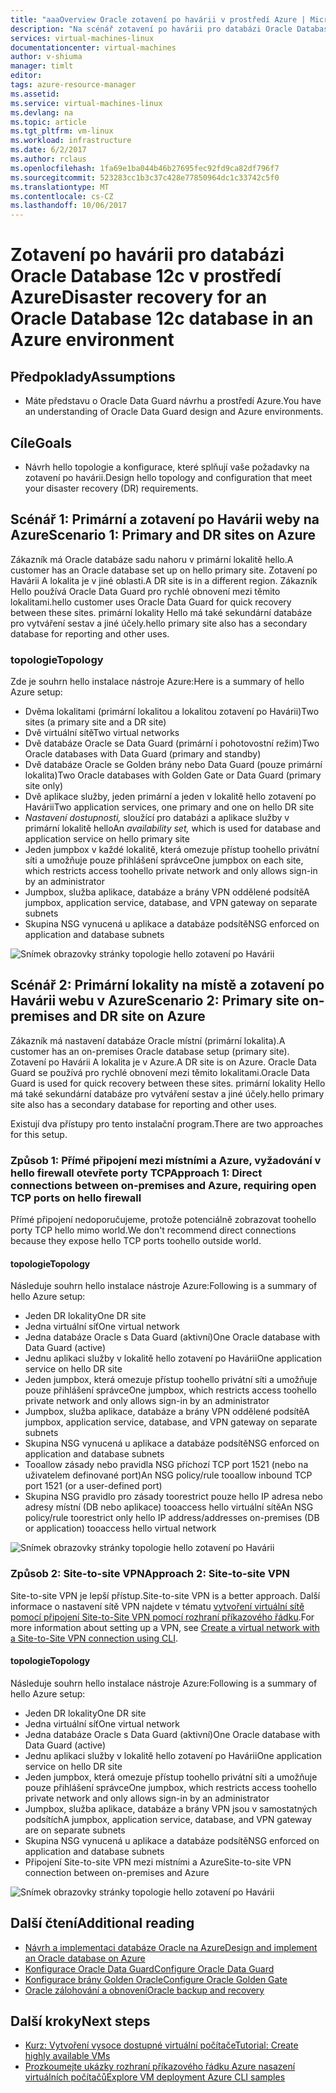 ```yaml
---
title: "aaaOverview Oracle zotavení po havárii v prostředí Azure | Microsoft Docs"
description: "Na scénář zotavení po havárii pro databázi Oracle Database 12c v prostředí Azure"
services: virtual-machines-linux
documentationcenter: virtual-machines
author: v-shiuma
manager: timlt
editor: 
tags: azure-resource-manager
ms.assetid: 
ms.service: virtual-machines-linux
ms.devlang: na
ms.topic: article
ms.tgt_pltfrm: vm-linux
ms.workload: infrastructure
ms.date: 6/2/2017
ms.author: rclaus
ms.openlocfilehash: 1fa69e1ba044b46b27695fec92fd9ca82df796f7
ms.sourcegitcommit: 523283cc1b3c37c428e77850964dc1c33742c5f0
ms.translationtype: MT
ms.contentlocale: cs-CZ
ms.lasthandoff: 10/06/2017
---
```

# <a name="disaster-recovery-for-an-oracle-database-12c-database-in-an-azure-environment"></a><span data-ttu-id="deb25-103">Zotavení po havárii pro databázi Oracle Database 12c v prostředí Azure</span><span class="sxs-lookup"><span data-stu-id="deb25-103">Disaster recovery for an Oracle Database 12c database in an Azure environment</span></span>

## <a name="assumptions"></a><span data-ttu-id="deb25-104">Předpoklady</span><span class="sxs-lookup"><span data-stu-id="deb25-104">Assumptions</span></span>

- <span data-ttu-id="deb25-105">Máte představu o Oracle Data Guard návrhu a prostředí Azure.</span><span class="sxs-lookup"><span data-stu-id="deb25-105">You have an understanding of Oracle Data Guard design and Azure environments.</span></span>


## <a name="goals"></a><span data-ttu-id="deb25-106">Cíle</span><span class="sxs-lookup"><span data-stu-id="deb25-106">Goals</span></span>
- <span data-ttu-id="deb25-107">Návrh hello topologie a konfigurace, které splňují vaše požadavky na zotavení po havárii.</span><span class="sxs-lookup"><span data-stu-id="deb25-107">Design hello topology and configuration that meet your disaster recovery (DR) requirements.</span></span>

## <a name="scenario-1-primary-and-dr-sites-on-azure"></a><span data-ttu-id="deb25-108">Scénář 1: Primární a zotavení po Havárii weby na Azure</span><span class="sxs-lookup"><span data-stu-id="deb25-108">Scenario 1: Primary and DR sites on Azure</span></span>

<span data-ttu-id="deb25-109">Zákazník má Oracle databáze sadu nahoru v primární lokalitě hello.</span><span class="sxs-lookup"><span data-stu-id="deb25-109">A customer has an Oracle database set up on hello primary site.</span></span> <span data-ttu-id="deb25-110">Zotavení po Havárii A lokalita je v jiné oblasti.</span><span class="sxs-lookup"><span data-stu-id="deb25-110">A DR site is in a different region.</span></span> <span data-ttu-id="deb25-111">Zákazník Hello používá Oracle Data Guard pro rychlé obnovení mezi těmito lokalitami.</span><span class="sxs-lookup"><span data-stu-id="deb25-111">hello customer uses Oracle Data Guard for quick recovery between these sites.</span></span> <span data-ttu-id="deb25-112">primární lokality Hello má také sekundární databáze pro vytváření sestav a jiné účely.</span><span class="sxs-lookup"><span data-stu-id="deb25-112">hello primary site also has a secondary database for reporting and other uses.</span></span> 

### <a name="topology"></a><span data-ttu-id="deb25-113">topologie</span><span class="sxs-lookup"><span data-stu-id="deb25-113">Topology</span></span>

<span data-ttu-id="deb25-114">Zde je souhrn hello instalace nástroje Azure:</span><span class="sxs-lookup"><span data-stu-id="deb25-114">Here is a summary of hello Azure setup:</span></span>

- <span data-ttu-id="deb25-115">Dvěma lokalitami (primární lokalitou a lokalitou zotavení po Havárii)</span><span class="sxs-lookup"><span data-stu-id="deb25-115">Two sites (a primary site and a DR site)</span></span>
- <span data-ttu-id="deb25-116">Dvě virtuální sítě</span><span class="sxs-lookup"><span data-stu-id="deb25-116">Two virtual networks</span></span>
- <span data-ttu-id="deb25-117">Dvě databáze Oracle se Data Guard (primární i pohotovostní režim)</span><span class="sxs-lookup"><span data-stu-id="deb25-117">Two Oracle databases with Data Guard (primary and standby)</span></span>
- <span data-ttu-id="deb25-118">Dvě databáze Oracle se Golden brány nebo Data Guard (pouze primární lokalita)</span><span class="sxs-lookup"><span data-stu-id="deb25-118">Two Oracle databases with Golden Gate or Data Guard (primary site only)</span></span>
- <span data-ttu-id="deb25-119">Dvě aplikace služby, jeden primární a jeden v lokalitě hello zotavení po Havárii</span><span class="sxs-lookup"><span data-stu-id="deb25-119">Two application services, one primary and one on hello DR site</span></span>
- <span data-ttu-id="deb25-120">*Nastavení dostupnosti,* sloužící pro databázi a aplikace služby v primární lokalitě hello</span><span class="sxs-lookup"><span data-stu-id="deb25-120">An *availability set,* which is used for database and application service on hello primary site</span></span>
- <span data-ttu-id="deb25-121">Jeden jumpbox v každé lokalitě, která omezuje přístup toohello privátní síti a umožňuje pouze přihlášení správce</span><span class="sxs-lookup"><span data-stu-id="deb25-121">One jumpbox on each site, which restricts access toohello private network and only allows sign-in by an administrator</span></span>
- <span data-ttu-id="deb25-122">Jumpbox, služba aplikace, databáze a brány VPN oddělené podsítě</span><span class="sxs-lookup"><span data-stu-id="deb25-122">A jumpbox, application service, database, and VPN gateway on separate subnets</span></span>
- <span data-ttu-id="deb25-123">Skupina NSG vynucená u aplikace a databáze podsítě</span><span class="sxs-lookup"><span data-stu-id="deb25-123">NSG enforced on application and database subnets</span></span>

![Snímek obrazovky stránky topologie hello zotavení po Havárii](./media/oracle-disaster-recovery/oracle_topology_01.png)

## <a name="scenario-2-primary-site-on-premises-and-dr-site-on-azure"></a><span data-ttu-id="deb25-125">Scénář 2: Primární lokality na místě a zotavení po Havárii webu v Azure</span><span class="sxs-lookup"><span data-stu-id="deb25-125">Scenario 2: Primary site on-premises and DR site on Azure</span></span>

<span data-ttu-id="deb25-126">Zákazník má nastavení databáze Oracle místní (primární lokalita).</span><span class="sxs-lookup"><span data-stu-id="deb25-126">A customer has an on-premises Oracle database setup (primary site).</span></span> <span data-ttu-id="deb25-127">Zotavení po Havárii A lokalita je v Azure.</span><span class="sxs-lookup"><span data-stu-id="deb25-127">A DR site is on Azure.</span></span> <span data-ttu-id="deb25-128">Oracle Data Guard se používá pro rychlé obnovení mezi těmito lokalitami.</span><span class="sxs-lookup"><span data-stu-id="deb25-128">Oracle Data Guard is used for quick recovery between these sites.</span></span> <span data-ttu-id="deb25-129">primární lokality Hello má také sekundární databáze pro vytváření sestav a jiné účely.</span><span class="sxs-lookup"><span data-stu-id="deb25-129">hello primary site also has a secondary database for reporting and other uses.</span></span> 

<span data-ttu-id="deb25-130">Existují dva přístupy pro tento instalační program.</span><span class="sxs-lookup"><span data-stu-id="deb25-130">There are two approaches for this setup.</span></span>

### <a name="approach-1-direct-connections-between-on-premises-and-azure-requiring-open-tcp-ports-on-hello-firewall"></a><span data-ttu-id="deb25-131">Způsob 1: Přímé připojení mezi místními a Azure, vyžadování v hello firewall otevřete porty TCP</span><span class="sxs-lookup"><span data-stu-id="deb25-131">Approach 1: Direct connections between on-premises and Azure, requiring open TCP ports on hello firewall</span></span> 

<span data-ttu-id="deb25-132">Přímé připojení nedoporučujeme, protože potenciálně zobrazovat toohello porty TCP hello mimo world.</span><span class="sxs-lookup"><span data-stu-id="deb25-132">We don't recommend direct connections because they expose hello TCP ports toohello outside world.</span></span>

#### <a name="topology"></a><span data-ttu-id="deb25-133">topologie</span><span class="sxs-lookup"><span data-stu-id="deb25-133">Topology</span></span>

<span data-ttu-id="deb25-134">Následuje souhrn hello instalace nástroje Azure:</span><span class="sxs-lookup"><span data-stu-id="deb25-134">Following is a summary of hello Azure setup:</span></span>

- <span data-ttu-id="deb25-135">Jeden DR lokality</span><span class="sxs-lookup"><span data-stu-id="deb25-135">One DR site</span></span> 
- <span data-ttu-id="deb25-136">Jedna virtuální síť</span><span class="sxs-lookup"><span data-stu-id="deb25-136">One virtual network</span></span>
- <span data-ttu-id="deb25-137">Jedna databáze Oracle s Data Guard (aktivní)</span><span class="sxs-lookup"><span data-stu-id="deb25-137">One Oracle database with Data Guard (active)</span></span>
- <span data-ttu-id="deb25-138">Jednu aplikaci služby v lokalitě hello zotavení po Havárii</span><span class="sxs-lookup"><span data-stu-id="deb25-138">One application service on hello DR site</span></span>
- <span data-ttu-id="deb25-139">Jeden jumpbox, která omezuje přístup toohello privátní síti a umožňuje pouze přihlášení správce</span><span class="sxs-lookup"><span data-stu-id="deb25-139">One jumpbox, which restricts access toohello private network and only allows sign-in by an administrator</span></span>
- <span data-ttu-id="deb25-140">Jumpbox, služba aplikace, databáze a brány VPN oddělené podsítě</span><span class="sxs-lookup"><span data-stu-id="deb25-140">A jumpbox, application service, database, and VPN gateway on separate subnets</span></span>
- <span data-ttu-id="deb25-141">Skupina NSG vynucená u aplikace a databáze podsítě</span><span class="sxs-lookup"><span data-stu-id="deb25-141">NSG enforced on application and database subnets</span></span>
- <span data-ttu-id="deb25-142">Tooallow zásady nebo pravidla NSG příchozí TCP port 1521 (nebo na uživatelem definované port)</span><span class="sxs-lookup"><span data-stu-id="deb25-142">An NSG policy/rule tooallow inbound TCP port 1521 (or a user-defined port)</span></span>
- <span data-ttu-id="deb25-143">Skupina NSG pravidlo pro zásady toorestrict pouze hello IP adresa nebo adresy místní (DB nebo aplikace) tooaccess hello virtuální sítě</span><span class="sxs-lookup"><span data-stu-id="deb25-143">An NSG policy/rule toorestrict only hello IP address/addresses on-premises (DB or application) tooaccess hello virtual network</span></span>

![Snímek obrazovky stránky topologie hello zotavení po Havárii](./media/oracle-disaster-recovery/oracle_topology_02.png)

### <a name="approach-2-site-to-site-vpn"></a><span data-ttu-id="deb25-145">Způsob 2: Site-to-site VPN</span><span class="sxs-lookup"><span data-stu-id="deb25-145">Approach 2: Site-to-site VPN</span></span>
<span data-ttu-id="deb25-146">Site-to-site VPN je lepší přístup.</span><span class="sxs-lookup"><span data-stu-id="deb25-146">Site-to-site VPN is a better approach.</span></span> <span data-ttu-id="deb25-147">Další informace o nastavení sítě VPN najdete v tématu [vytvoření virtuální sítě pomocí připojení Site-to-Site VPN pomocí rozhraní příkazového řádku](https://docs.microsoft.com/en-us/azure/vpn-gateway/vpn-gateway-howto-site-to-site-resource-manager-cli).</span><span class="sxs-lookup"><span data-stu-id="deb25-147">For more information about setting up a VPN, see [Create a virtual network with a Site-to-Site VPN connection using CLI](https://docs.microsoft.com/en-us/azure/vpn-gateway/vpn-gateway-howto-site-to-site-resource-manager-cli).</span></span>

#### <a name="topology"></a><span data-ttu-id="deb25-148">topologie</span><span class="sxs-lookup"><span data-stu-id="deb25-148">Topology</span></span>

<span data-ttu-id="deb25-149">Následuje souhrn hello instalace nástroje Azure:</span><span class="sxs-lookup"><span data-stu-id="deb25-149">Following is a summary of hello Azure setup:</span></span>

- <span data-ttu-id="deb25-150">Jeden DR lokality</span><span class="sxs-lookup"><span data-stu-id="deb25-150">One DR site</span></span> 
- <span data-ttu-id="deb25-151">Jedna virtuální síť</span><span class="sxs-lookup"><span data-stu-id="deb25-151">One virtual network</span></span> 
- <span data-ttu-id="deb25-152">Jedna databáze Oracle s Data Guard (aktivní)</span><span class="sxs-lookup"><span data-stu-id="deb25-152">One Oracle database with Data Guard (active)</span></span>
- <span data-ttu-id="deb25-153">Jednu aplikaci služby v lokalitě hello zotavení po Havárii</span><span class="sxs-lookup"><span data-stu-id="deb25-153">One application service on hello DR site</span></span>
- <span data-ttu-id="deb25-154">Jeden jumpbox, která omezuje přístup toohello privátní síti a umožňuje pouze přihlášení správce</span><span class="sxs-lookup"><span data-stu-id="deb25-154">One jumpbox, which restricts access toohello private network and only allows sign-in by an administrator</span></span>
- <span data-ttu-id="deb25-155">Jumpbox, služba aplikace, databáze a brány VPN jsou v samostatných podsítích</span><span class="sxs-lookup"><span data-stu-id="deb25-155">A jumpbox, application service, database, and VPN gateway are on separate subnets</span></span>
- <span data-ttu-id="deb25-156">Skupina NSG vynucená u aplikace a databáze podsítě</span><span class="sxs-lookup"><span data-stu-id="deb25-156">NSG enforced on application and database subnets</span></span>
- <span data-ttu-id="deb25-157">Připojení Site-to-site VPN mezi místními a Azure</span><span class="sxs-lookup"><span data-stu-id="deb25-157">Site-to-site VPN connection between on-premises and Azure</span></span>

![Snímek obrazovky stránky topologie hello zotavení po Havárii](./media/oracle-disaster-recovery/oracle_topology_03.png)

## <a name="additional-reading"></a><span data-ttu-id="deb25-159">Další čtení</span><span class="sxs-lookup"><span data-stu-id="deb25-159">Additional reading</span></span>

- [<span data-ttu-id="deb25-160">Návrh a implementaci databáze Oracle na Azure</span><span class="sxs-lookup"><span data-stu-id="deb25-160">Design and implement an Oracle database on Azure</span></span>](oracle-design.md)
- [<span data-ttu-id="deb25-161">Konfigurace Oracle Data Guard</span><span class="sxs-lookup"><span data-stu-id="deb25-161">Configure Oracle Data Guard</span></span>](configure-oracle-dataguard.md)
- [<span data-ttu-id="deb25-162">Konfigurace brány Golden Oracle</span><span class="sxs-lookup"><span data-stu-id="deb25-162">Configure Oracle Golden Gate</span></span>](configure-oracle-golden-gate.md)
- [<span data-ttu-id="deb25-163">Oracle zálohování a obnovení</span><span class="sxs-lookup"><span data-stu-id="deb25-163">Oracle backup and recovery</span></span>](oracle-backup-recovery.md)


## <a name="next-steps"></a><span data-ttu-id="deb25-164">Další kroky</span><span class="sxs-lookup"><span data-stu-id="deb25-164">Next steps</span></span>

- [<span data-ttu-id="deb25-165">Kurz: Vytvoření vysoce dostupné virtuální počítače</span><span class="sxs-lookup"><span data-stu-id="deb25-165">Tutorial: Create highly available VMs</span></span>](../../linux/create-cli-complete.md)
- [<span data-ttu-id="deb25-166">Prozkoumejte ukázky rozhraní příkazového řádku Azure nasazení virtuálních počítačů</span><span class="sxs-lookup"><span data-stu-id="deb25-166">Explore VM deployment Azure CLI samples</span></span>](../../linux/cli-samples.md)
